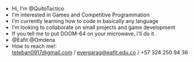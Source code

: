 - Hi, I’m @QuitoTactico
- I’m interested in Games and Competitive Programmation
- I’m currently learning how to code in basically any language
- I’m looking to collaborate on small projects and game development
- If you tell me to put DOOM-64 on your microwave, i'll do it.
- @Eafit @Omdena
- How to reach me!:  
  teteban0917@gmail.com /
  evergarag@eafit.edu.co /
  +57 324 250 94 36

<!---
QuitoTactico/QuitoTactico is a ✨ special ✨ repository because its `README.md` (this file) appears on your GitHub profile.
You can click the Preview link to take a look at your changes.
--->
